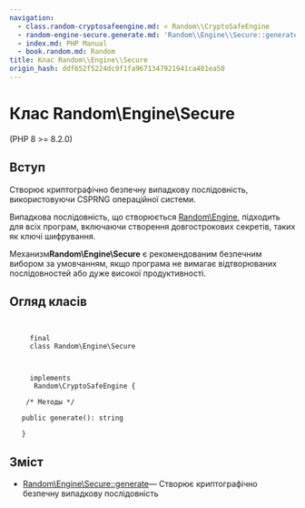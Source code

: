 ```yaml
---
navigation:
  - class.random-cryptosafeengine.md: « Random\\CryptoSafeEngine
  - random-engine-secure.generate.md: 'Random\\Engine\\Secure::generate »'
  - index.md: PHP Manual
  - book.random.md: Random
title: Клас Random\\Engine\\Secure
origin_hash: ddf652f5224dc9f1fa9671347921941ca401ea50
---
```

# Клас Random\\Engine\\Secure

(PHP 8 >= 8.2.0)

## Вступ

Створює криптографічно безпечну випадкову послідовність, використовуючи CSPRNG операційної системи.

Випадкова послідовність, що створюється [Random\\Engine](class.random-engine.md), підходить для всіх програм, включаючи створення довгострокових секретів, таких як ключі шифрування.

Механизм**Random\\Engine\\Secure** є рекомендованим безпечним вибором за умовчанням, якщо програма не вимагає відтворюваних послідовностей або дуже високої продуктивності.

## Огляд класів

```classsynopsis

    
     final
     class Random\Engine\Secure
    

    
     implements
      Random\CryptoSafeEngine {

    /* Методы */
    
   public generate(): string

   }
```

## Зміст

-   [Random\\Engine\\Secure::generate](random-engine-secure.generate.md)— Створює криптографічно безпечну випадкову послідовність
